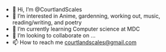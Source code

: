 - 👋 Hi, I’m @CourtlandScales
- 👀 I’m interested in Anime, gardenning, working out, music, reading/writing, and poetry 
- 🌱 I’m currently learning Computer science at MDC 
- 💞️ I’m looking to collaborate on ...
- 📫 How to reach me courtlandscales@gmail.com 
